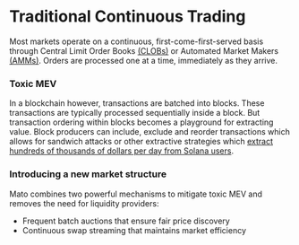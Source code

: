 # Traditional Continuous Trading

Most markets operate on a continuous, first-come-first-served basis through Central Limit Order Books [(CLOBs)](https://en.wikipedia.org/wiki/Central_limit_order_book) or Automated Market Makers [(AMMs)](https://chain.link/education-hub/what-is-an-automated-market-maker-amm). Orders are processed one at a time, immediately as they arrive.

### Toxic MEV

In a blockchain however, transactions are batched into blocks. These transactions are typically processed sequentially inside a block. But transaction ordering within blocks becomes a playground for extracting value. Block producers can include, exclude and reorder transactions which allows for sandwich attacks or other extractive strategies which [extract hundreds of thousands of dollars per day from Solana users](https://x.com/jarxiao/status/1802759996020547734).

### Introducing a new market structure

Mato combines two powerful mechanisms to mitigate toxic MEV and removes the need for liquidity providers:

- Frequent batch auctions that ensure fair price discovery
- Continuous swap streaming that maintains market efficiency
